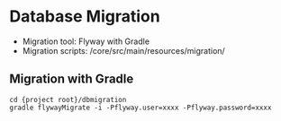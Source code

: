 # Database Migration

* Migration tool: Flyway with Gradle
* Migration scripts: /core/src/main/resources/migration/

## Migration with Gradle

```
cd {project root}/dbmigration
gradle flywayMigrate -i -Pflyway.user=xxxx -Pflyway.password=xxxx
```
